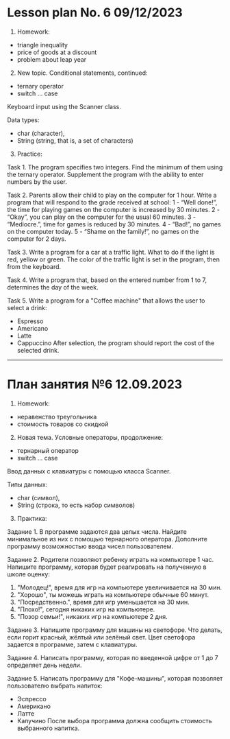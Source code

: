 # Lesson plan No. 6 09/12/2023

1. Homework:
- triangle inequality
- price of goods at a discount
- problem about leap year

2. New topic.
   Conditional statements, continued:
- ternary operator
- switch ... case

Keyboard input using the Scanner class.

Data types:
- char (character),
- String (string, that is, a set of characters)

3. Practice:

Task 1.
The program specifies two integers.
Find the minimum of them using the ternary operator.
Supplement the program with the ability to enter numbers by the user.

Task 2.
Parents allow their child to play on the computer for 1 hour.
Write a program that will respond to the grade received at school:
1 - “Well done!”, the time for playing games on the computer is increased by 30 minutes.
2 - “Okay”, you can play on the computer for the usual 60 minutes.
3 - “Mediocre.”, time for games is reduced by 30 minutes.
4 - “Bad!”, no games on the computer today.
5 - “Shame on the family!”, no games on the computer for 2 days.

Task 3.
Write a program for a car at a traffic light. What to do if the light is red, yellow or green.
The color of the traffic light is set in the program, then from the keyboard.

Task 4.
Write a program that, based on the entered number from 1 to 7, determines the day of the week.

Task 5.
Write a program for a "Coffee machine" that allows the user to select a drink:
- Espresso
- Americano
- Latte
- Cappuccino
  After selection, the program should report the cost of the selected drink.


___________________________________________
# План занятия №6 12.09.2023

1. Homework:
- неравенство треугольника
- стоимость товаров со скидкой

2. Новая тема.
Уcловные операторы, продолжение:
- тернарный оператор
- switch ... case

Ввод данных с клавиатуры с помощью класса Scanner.

Типы данных: 
- char (символ),
- String (строка, то есть набор символов)

3. Практика:

Задание 1.
В программе задаются два целых числа.
Найдите минимальное из них с помощью тернарного оператора.
Дополните программу возможностью ввода чисел пользователем.

Задание 2.
Родители позволяют ребенку играть на компьютере 1 час.
Напишите программу, которая будет реагировать на полученную в школе оценку:

1. "Молодец!", время для игр на компьютере увеличивается на 30 мин.
2. "Хорошо", ты можешь играть на компьютере обычные 60 минут.
3. "Посредственно.", время для игр уменьшается на 30 мин.
4. "Плохо!", сегодня никаких игр на компьютере.
5. "Позор семьи!", никаких игр на компьютере 2 дня.

Задание 3.
Напишите программу для машины на светофоре. Что делать, если горит красный, жёлтый или зелёный свет.
Цвет светофора задается в программе, затем с клавиатуры.

Задание 4.
Написать программу, которая по введенной цифре от 1 до 7 определяет день недели.

Задание 5. 
Написать программу для "Кофе-машины", которая позволяет пользователю выбрать напиток: 
- Эспрессо
- Американо
- Латте
- Капучино
После выбора программа должна сообщить стоимость выбранного напитка.


